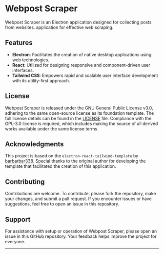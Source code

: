 # Webpost Scraper

Webpost Scraper is an Electron application designed for collecting posts from websites. application for effective web scraping.

## Features

- **Electron**: Facilitates the creation of native desktop applications using web technologies.
- **React**: Utilized for designing responsive and component-driven user interfaces.
- **Tailwind CSS**: Empowers rapid and scalable user interface development with its utility-first approach.

## License

Webpost Scraper is released under the GNU General Public License v3.0, adhering to the same open-source license as its foundation template. The full license details can be found in the [LICENSE](https://raw.githubusercontent.com/barbarbar338/electron-react-tailwind-template/main/LICENSE) file. Compliance with the GPL-3.0 license is required, which includes making the source of all derived works available under the same license terms.

## Acknowledgments

This project is based on the `electron-react-tailwind-template` by [barbarbar338](https://github.com/barbarbar338/electron-react-tailwind-template). Special thanks to the original author for developing the template that facilitated the creation of this application.

## Contributing

Contributions are welcome. To contribute, please fork the repository, make your changes, and submit a pull request. If you encounter issues or have suggestions, feel free to open an issue in this repository.

## Support

For assistance with setup or operation of Webpost Scraper, please open an issue in this GitHub repository. Your feedback helps improve the project for everyone.

---
